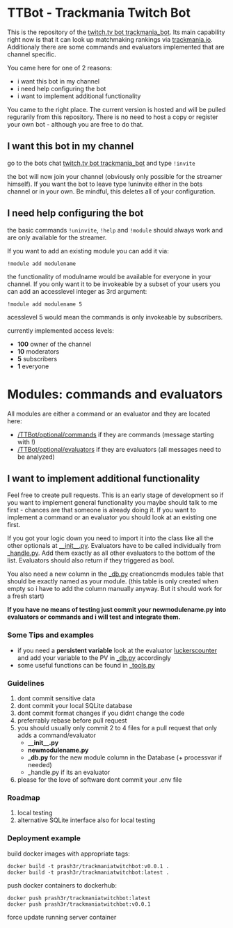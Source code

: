 # TTBot - Trackmania Twitch Bot

This is the repository of the [twitch.tv bot trackmania_bot](https://www.twitch.tv/trackmania_bot). Its main capability right now is that it can look up matchmaking rankings via [trackmania.io](https://trackmania.io/#/players). Additionaly there are some commands and evaluators implemented that are channel specific.

You came here for one of 2 reasons:
 - i want this bot in my channel
 - i need help configuring the bot
 - i want to implement additional functionality

You came to the right place. The current version is hosted and will be pulled regurarily from this repository. There is no need to host a copy or register your own bot - although you are free to do that. 

## I want this bot in my channel
go to the bots chat [twitch.tv bot trackmania_bot](https://www.twitch.tv/trackmania_bot) and type `!invite`

the bot will now join your channel (obviously only possible for the streamer himself). If you want the bot to leave type !uninvite either in the bots channel or in your own. Be mindful, this deletes all of your configuration.
## I need help configuring the bot
the basic commands `!uninvite`, `!help` and `!module` should always work and are only available for the streamer.

If you want to add an existing module you can add it via:

    !module add modulename

the functionality of modulname would be available for everyone in your channel. If you only want it to be invokeable by a subset of your users you can add an accesslevel integer as 3rd argument:

    !module add modulename 5
acesslevel 5 would mean the commands is only invokeable by subscribers.

currently implemented access levels:

 - **100** owner of the channel
 - **10** moderators
 - **5** subscribers
 - **1** everyone

# Modules: commands and evaluators
All modules are either a command or an evaluator and they are located here:

 - [/TTBot/optional/commands](https://github.com/Prash3r/TrackmaniaTwitchBot/tree/master/TTBot/optional/commands) if they are commands (message starting with !)
 - [/TTBot/optional/evaluators](https://github.com/Prash3r/TrackmaniaTwitchBot/tree/master/TTBot/optional/evaluators) if they are evaluators (all messages need to be analyzed)

## I want to implement additional functionality
Feel free to create pull requests. This is an early stage of development so if you want to implement general functionality you maybe should talk to me first - chances are that someone is already doing it. If you want to implement a command or an evaluator you should look at an existing one first.

If you got your logic down you need to import it into the class like all the other optionals at [\_\_init\_\_.py](https://github.com/Prash3r/TrackmaniaTwitchBot/blob/master/TTBot/__init__.py). Evaluators have to be called individually from [_handle.py](https://github.com/Prash3r/TrackmaniaTwitchBot/blob/master/TTBot/_handle.py). Add them exactly as all other evaluators to the bottom of the list. Evaluators should also return if they triggered as bool.

You also need a new column in the [\_db.py](https://github.com/Prash3r/TrackmaniaTwitchBot/blob/master/TTBot/_db.py) creationcmds modules table that should be exactly named as your module. (this table is only created when empty so i have to add the column manually anyway. But it should work for a fresh start)

**If you have no means of testing just commit your newmodulename.py into evaluators or commands and i will test and integrate them.**

### Some Tips and examples

 - if you need a **persistent variable** look at the evaluator [luckerscounter](https://github.com/Prash3r/TrackmaniaTwitchBot/tree/master/TTBot/optional/evaluators/luckerscounter.py) and add your variable to the PV in [_db.py](https://github.com/Prash3r/TrackmaniaTwitchBot/blob/master/TTBot/_db.py) accordingly
 - some useful functions can be found in [_tools.py](https://github.com/Prash3r/TrackmaniaTwitchBot/blob/master/TTBot/_tools.py)

### Guidelines

 1. dont commit sensitive data
 2. dont commit your local SQLite database
 3. dont commit format changes if you didnt change the code
 4. preferrably rebase before pull request
 5. you should usually only commit 2 to 4 files for a pull request that only adds a command/evaluator
	 - **\_\_init\_\_.py**
	 - **newmodulename.py**
	 - **\_db.py** for the new module column in the Database (+ processvar if needed)
	 - _handle.py if its an evaluator
 6. please for the love of software dont commit your .env file

### Roadmap

 1. local testing
 2. alternative SQLite interface also for local testing

### Deployment example
build docker images with appropriate tags:

    docker build -t prash3r/trackmaniatwitchbot:v0.0.1 .
    docker build -t prash3r/trackmaniatwitchbot:latest .

push docker containers to dockerhub:

    docker push prash3r/trackmaniatwitchbot:latest
	docker push prash3r/trackmaniatwitchbot:v0.0.1

force update running server container